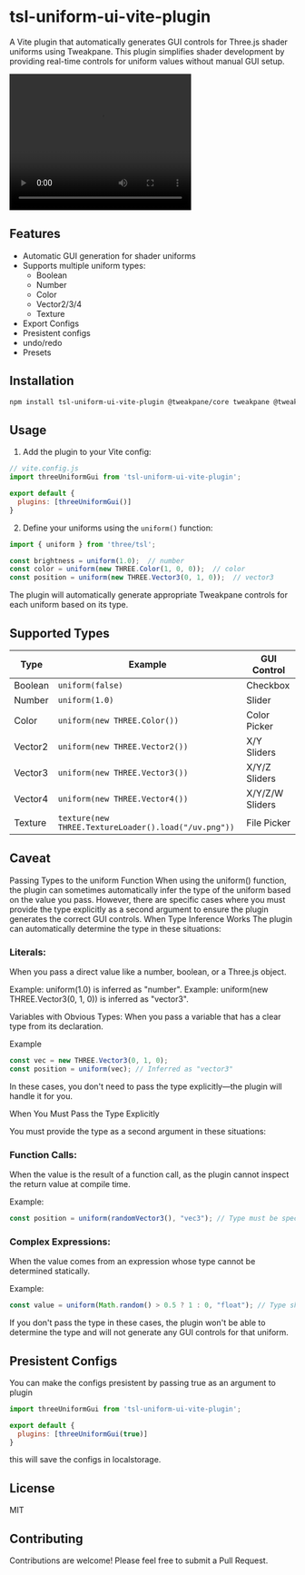 # tsl-uniform-ui-vite-plugin

A Vite plugin that automatically generates GUI controls for Three.js shader uniforms using Tweakpane. This plugin simplifies shader development by providing real-time controls for uniform values without manual GUI setup.

<video src="./assets/demo.mp4" width="320" height="240" controls></video>

## Features

- Automatic GUI generation for shader uniforms
- Supports multiple uniform types:
  - Boolean
  - Number
  - Color
  - Vector2/3/4
  - Texture
- Export Configs
- Presistent configs
- undo/redo
- Presets

## Installation

```bash
npm install tsl-uniform-ui-vite-plugin @tweakpane/core tweakpane @tweakpane/plugin-essentials tweakpane-plugin-file-import
```

## Usage

1. Add the plugin to your Vite config:

```javascript
// vite.config.js
import threeUniformGui from 'tsl-uniform-ui-vite-plugin';

export default {
  plugins: [threeUniformGui()]
}
```

2. Define your uniforms using the `uniform()` function:

```javascript
import { uniform } from 'three/tsl';

const brightness = uniform(1.0);  // number
const color = uniform(new THREE.Color(1, 0, 0));  // color
const position = uniform(new THREE.Vector3(0, 1, 0));  // vector3
```

The plugin will automatically generate appropriate Tweakpane controls for each uniform based on its type.

## Supported Types

| Type | Example | GUI Control |
|------|---------|------------|
| Boolean | `uniform(false)` | Checkbox |
| Number | `uniform(1.0)` | Slider |
| Color | `uniform(new THREE.Color())` | Color Picker |
| Vector2 | `uniform(new THREE.Vector2())` | X/Y Sliders |
| Vector3 | `uniform(new THREE.Vector3())` | X/Y/Z Sliders |
| Vector4 | `uniform(new THREE.Vector4())` | X/Y/Z/W Sliders |
| Texture | `texture(new THREE.TextureLoader().load("/uv.png"))` | File Picker |

## Caveat
Passing Types to the uniform Function
When using the uniform() function, the plugin can sometimes automatically infer the type of the uniform based on the value you pass. However, there are specific cases where you must provide the type explicitly as a second argument to ensure the plugin generates the correct GUI controls.
When Type Inference Works
The plugin can automatically determine the type in these situations:

### Literals: 
  When you pass a direct value like a number, boolean, or a Three.js object.

Example: uniform(1.0) is inferred as "number".
Example: uniform(new THREE.Vector3(0, 1, 0)) is inferred as "vector3".


Variables with Obvious Types: When you pass a variable that has a clear type from its declaration.

Example

```javascript
const vec = new THREE.Vector3(0, 1, 0);
const position = uniform(vec); // Inferred as "vector3"
```

In these cases, you don't need to pass the type explicitly—the plugin will handle it for you.

When You Must Pass the Type Explicitly

You must provide the type as a second argument in these situations:

### Function Calls: 
When the value is the result of a function call, as the plugin cannot inspect the return value at compile time.

Example:

```javascript
const position = uniform(randomVector3(), "vec3"); // Type must be specified
```

### Complex Expressions: 
When the value comes from an expression whose type cannot be determined statically.

Example:



```javascript
const value = uniform(Math.random() > 0.5 ? 1 : 0, "float"); // Type should be specified
```

If you don't pass the type in these cases, the plugin won't be able to determine the type and will not generate any GUI controls for that uniform.

## Presistent Configs

You can make the configs presistent by passing true as an argument to plugin

```javascript
import threeUniformGui from 'tsl-uniform-ui-vite-plugin';

export default {
  plugins: [threeUniformGui(true)]
}
```

this will save the configs in localstorage.

## License

MIT

## Contributing

Contributions are welcome! Please feel free to submit a Pull Request.
